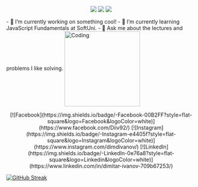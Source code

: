 <p align="center">
<img src="https://badges.pufler.dev/visits/deifyme/deifyme"/> 
 <!-- <img src="https://badges.pufler.dev/years/deifyme"/> -->
 <img src="https://badges.pufler.dev/repos/deifyme"/>
 <img src="https://badges.pufler.dev/commits/monthly/deifyme" />
 </p>
- 🔭 I’m currently working on something cool!
- 🌱 I’m currently learning JavaScript Fundamentals at SoftUni.
- 💬 Ask me about the lectures and problems I like solving.

<img align="center" alt="Coding" width="200" src="https://media.tenor.com/rkzdlwxESqUAAAAd/cat-thurston-waffles.gif">

<p align="center">
[![Facebook](https://img.shields.io/badge/-Facebook-00B2FF?style=flat-square&logo=Facebook&logoColor=white)](https://www.facebook.com/Diiv92/)
[![Instagram](https://img.shields.io/badge/-Instagram-e4405f?style=flat-square&logo=Instagram&logoColor=white)](https://www.instagram.com/dimdivanov/) 
[![LinkedIn](https://img.shields.io/badge/-LinkedIn-0e76a8?style=flat-square&logo=Linkedin&logoColor=white)](https://www.linkedin.com/in/dimitar-ivanov-709b67253/)
</p>

[![GitHub Streak](https://github-readme-streak-stats.herokuapp.com/?user=deifyme)](https://git.io/streak-stats)
